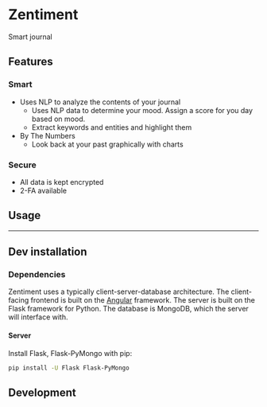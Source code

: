 # Zentiment

Smart journal

## Features

### Smart
* Uses NLP to analyze the contents of your journal
  * Uses NLP data to determine your mood. Assign a score for you day based on mood.
  * Extract keywords and entities and highlight them
* By The Numbers
  * Look back at your past graphically with charts

### Secure
* All data is kept encrypted
* 2-FA available

## Usage


---
## Dev installation

### Dependencies
Zentiment uses a typically client-server-database architecture. The client-facing frontend is built on the [Angular](https://angular.io) framework. The server is built on the Flask framework for Python. The database is MongoDB, which the server will interface with.

#### Server
Install Flask, Flask-PyMongo with pip:
```bash
pip install -U Flask Flask-PyMongo
```


## Development
